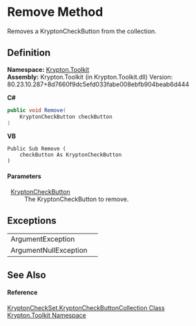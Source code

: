 # Remove Method


Removes a KryptonCheckButton from the collection.



## Definition
**Namespace:** <a href="79d2eac2-21f4-54ff-7552-b20c33c30600.md">Krypton.Toolkit</a>  
**Assembly:** Krypton.Toolkit (in Krypton.Toolkit.dll) Version: 80.23.10.287+8d7660f9dc5efd033fabe008ebfb904beab6d444

**C#**
``` C#
public void Remove(
	KryptonCheckButton checkButton
)
```
**VB**
``` VB
Public Sub Remove ( 
	checkButton As KryptonCheckButton
)
```



#### Parameters
<dl><dt>  <a href="ee73a6f6-a7ac-4fbc-81d5-a99892d36e77.md">KryptonCheckButton</a></dt><dd>The KryptonCheckButton to remove.</dd></dl>

## Exceptions
<table>
<tr>
<td>ArgumentException</td>
<td /></tr>
<tr>
<td>ArgumentNullException</td>
<td /></tr>
</table>

## See Also


#### Reference
<a href="b3c27003-799f-5f18-3326-1f2ed0cef840.md">KryptonCheckSet.KryptonCheckButtonCollection Class</a>  
<a href="79d2eac2-21f4-54ff-7552-b20c33c30600.md">Krypton.Toolkit Namespace</a>  
